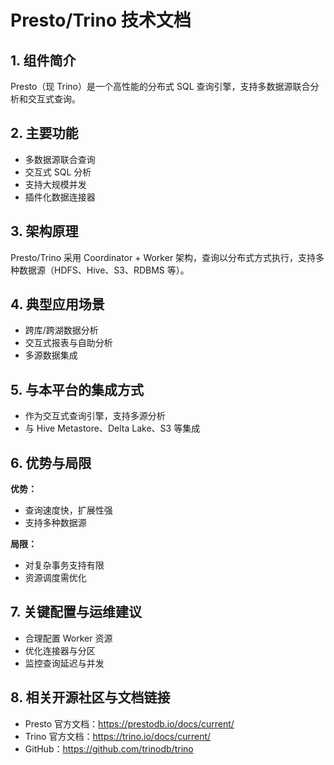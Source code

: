 # Presto/Trino 技术文档

## 1. 组件简介
Presto（现 Trino）是一个高性能的分布式 SQL 查询引擎，支持多数据源联合分析和交互式查询。

## 2. 主要功能
- 多数据源联合查询
- 交互式 SQL 分析
- 支持大规模并发
- 插件化数据连接器

## 3. 架构原理
Presto/Trino 采用 Coordinator + Worker 架构，查询以分布式方式执行，支持多种数据源（HDFS、Hive、S3、RDBMS 等）。

## 4. 典型应用场景
- 跨库/跨湖数据分析
- 交互式报表与自助分析
- 多源数据集成

## 5. 与本平台的集成方式
- 作为交互式查询引擎，支持多源分析
- 与 Hive Metastore、Delta Lake、S3 等集成

## 6. 优势与局限
**优势：**
- 查询速度快，扩展性强
- 支持多种数据源

**局限：**
- 对复杂事务支持有限
- 资源调度需优化

## 7. 关键配置与运维建议
- 合理配置 Worker 资源
- 优化连接器与分区
- 监控查询延迟与并发

## 8. 相关开源社区与文档链接
- Presto 官方文档：https://prestodb.io/docs/current/
- Trino 官方文档：https://trino.io/docs/current/
- GitHub：https://github.com/trinodb/trino 